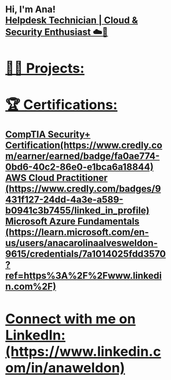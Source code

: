 <h1>Hi, I'm Ana! <br/><a href="https://github.com/acaweldon"> <a href="https://www.linkedin.com/in/anaweldon/"> Helpdesk Technician | Cloud & Security Enthusiast ☁️🔐

<h2>👨‍💻 Projects:</h2>
<h2>🏆 Certifications:</h2>CompTIA Security+ Certification(https://www.credly.com/earner/earned/badge/fa0ae774-0bd6-40c2-86e0-e1bca6a18844)
AWS Cloud Practitioner (https://www.credly.com/badges/9431f127-24dd-4a3e-a589-b0941c3b7455/linked_in_profile)
Microsoft Azure Fundamentals (https://learn.microsoft.com/en-us/users/anacarolinaalvesweldon-9615/credentials/7a1014025fdd3570?ref=https%3A%2F%2Fwww.linkedin.com%2F)

<h2>  Connect with me on LinkedIn:(https://www.linkedin.com/in/anaweldon)


